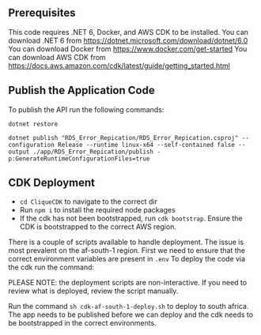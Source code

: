 ## Prerequisites

This code requires .NET 6, Docker, and AWS CDK to be installed.
You can download .NET 6 from https://dotnet.microsoft.com/download/dotnet/6.0
You can download Docker from https://www.docker.com/get-started
You can download AWS CDK from https://docs.aws.amazon.com/cdk/latest/guide/getting_started.html


## Publish the Application Code

To publish the API run the following commands:

```
dotnet restore

dotnet publish "RDS_Error_Repication/RDS_Error_Repication.csproj" --configuration Release --runtime linux-x64 --self-contained false --output ./app/RDS_Error_Repication/publish -p:GenerateRuntimeConfigurationFiles=true
```

## CDK Deployment

- `cd CliqueCDK` to navigate to the correct dir
- Run `npm i` to install the required node packages
- If the cdk has not been bootstrapped, run `cdk bootstrap`. Ensure the CDK is bootstrapped to the correct AWS region.

There is a couple of scripts available to handle deployment. The issue is most prevalent on the af-south-1 region.
First we need to ensure that the correct environment variables are present in `.env`
To deploy the code via the cdk run the command:

PLEASE NOTE: the deployment scripts are non-interactive. If you need to review what is deployed, review the script manually. 

Run the command `sh cdk-af-south-1-deploy.sh` to deploy to south africa. The app needs to be published before we can deploy 
and the cdk needs to be bootstrapped in the correct environments. 
